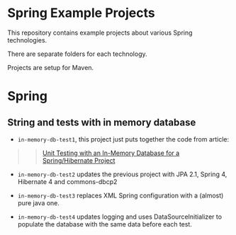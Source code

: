 Spring Example Projects
=====

This repository contains example projects about various Spring technologies.

There are separate folders for each technology.

Projects are setup for Maven.


Spring
======

String and tests with in memory database
------

* `in-memory-db-test1`, this project just puts together the code from article:

>>   [Unit Testing with an In-Memory Database for a Spring/Hibernate Project](http://whileonefork.blogspot.fr/2012/11/unit-testing-with-in-memory-database.html)

* `in-memory-db-test2` updates the previous project with JPA 2.1, Spring 4, Hibernate 4 and commons-dbcp2

* `in-memory-db-test3` replaces XML Spring configuration with a (almost) pure java one.

* `in-memory-db-test4` updates logging and uses DataSourceInitializer to populate the database with the same data before each test.